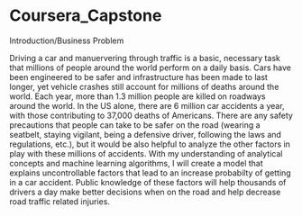 # Coursera_Capstone
 Introduction/Business Problem
 
      
 Driving a car and manuervering through traffic is a basic, necessary task that millions of people around the world perform 
 on a daily basis. Cars have been engineered to be safer and infrastructure has been made to last longer, yet vehicle crashes
 still account for millions of deaths around the world. Each year, more than 1.3 million people are killed on roadways around
 the world. In the US alone, there are 6 million car accidents a year, with those contributing to 37,000 deaths of Americans. 
 There are any safety precautions that people can take to be safer on the road (wearing a seatbelt, staying vigilant, being a 
 defensive driver, following the laws and regulations, etc.), but it would be also helpful to analyze the other factors in play
 with these millions of accidents. With my understanding of analytical concepts and machine learning algorithms, I will create a 
 model that explains uncontrollable factors that lead to an increase probabilty of getting in a car accident. Public knowledge of 
 these factors will help thousands of drivers a day make better decisions when on the road and help decrease road traffic related
 injuries.
